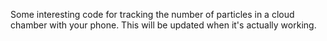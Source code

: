 Some interesting code for tracking the number of particles in a cloud chamber with your phone. This will be updated when it's actually working.
